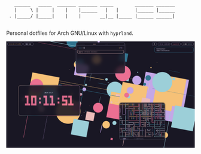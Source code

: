 ```
   ______   _____  _______ _______ _____        _______ _______
   |     \ |     |    |    |______   |   |      |______ |______
 . |_____/ |_____|    |    |       __|__ |_____ |______ ______|
                                                               
```

Personal dotfiles for Arch GNU/Linux with `hyprland`.

![scr](./screenshot.png)
